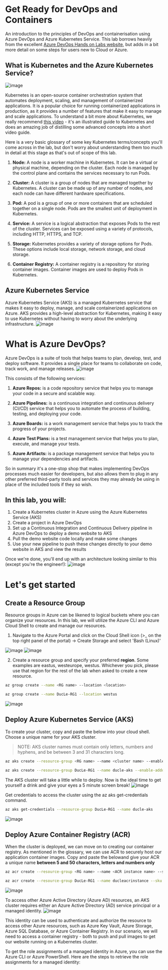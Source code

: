 # Get Ready for DevOps and Containers

An introduction to the principles of DevOps and containerisation using Azure DevOps and Azure Kubernetes Service. This lab borrows heavily from the excellent [Azure DevOps Hands on Labs website](https://www.azuredevopslabs.com/labs/vstsextend/kubernetes/), but adds in a bit more detail on some steps for users new to Cloud or Azure.

## What is Kubernetes and the Azure Kubernetes Service?
![image](https://github.com/lephuocduc/TheLabGuide/assets/37317309/a86cd979-3d9b-43f7-8ba6-cfac6ebb96b0)

Kubernetes is an open-source container orchestration system that automates deployment, scaling, and management of containerized applications. It is a popular choice for running containerized applications in production, as it provides a number of features that make it easy to manage and scale applications. To understand a bit more about Kubernetes, we really recommend [this video](https://www.youtube.com/watch?v=4ht22ReBjno) - it's an illustrated guide to Kubernetes and does an amazing job of distilling some advanced concepts into a short video guide.

Here is a very basic glossary of some key Kubernetes terms/concepts you'll come across in the lab, but don't worry about understanding them too much in detail at this stage as that's out of scope of this lab.
1. **Node:** A node is a worker machine in Kubernetes. It can be a virtual or physical machine, depending on the cluster. Each node is managed by the control plane and contains the services necessary to run Pods.

2. **Cluster:** A cluster is a group of nodes that are managed together by Kubernetes. A cluster can be made up of any number of nodes, and each node can have different hardware specifications.

3. **Pod:** A pod is a group of one or more containers that are scheduled together on a single node. Pods are the smallest unit of deployment in Kubernetes.

4. **Service:** A service is a logical abstraction that exposes Pods to the rest of the cluster. Services can be exposed using a variety of protocols, including HTTP, HTTPS, and TCP.

5. **Storage:** Kubernetes provides a variety of storage options for Pods. These options include local storage, network storage, and cloud storage.

6. **Container Registry:** A container registry is a repository for storing container images. Container images are used to deploy Pods in Kubernetes.

## Azure Kubernetes Service

Azure Kubernetes Service (AKS) is a managed Kubernetes service that makes it easy to deploy, manage, and scale containerized applications on Azure. AKS provides a high-level abstraction for Kubernetes, making it easy to use Kubernetes without having to worry about the underlying infrastructure.
![image](https://github.com/lephuocduc/TheLabGuide/assets/37317309/4576dc3c-60a1-48b8-8d5d-6287f9ee50ad)



# What is Azure DevOps?

Azure DevOps is a suite of tools that helps teams to plan, develop, test, and deploy software. It provides a single place for teams to collaborate on code, track work, and manage releases. 
![image](https://github.com/lephuocduc/TheLabGuide/assets/37317309/e808db0b-5815-4b21-a3a7-b8e074543bd0)

This consists of the following services:
1. **Azure Repos:**  is a code repository service that helps you to manage your code in a secure and scalable way.

3. **Azure Pipelines:** is a continuous integration and continuous delivery (CI/CD) service that helps you to automate the process of building, testing, and deploying your code.

4. **Azure Boards:** is a work management service that helps you to track the progress of your projects.

5. **Azure Test Plans:** is a test management service that helps you to plan, execute, and manage your tests.

6. **Azure Artifacts:** is a package management service that helps you to manage your dependencies and artifacts.

So in summary it's a one-stop shop that makes implementing DevOps processes much easier for developers, but also allows them to plug in any other preferred third-party tools and services they may already be using in place of the included tools if they so wish.

## In this lab, you will:
1. Create a Kubernetes cluster in Azure using the Azure Kubernetes Service (AKS)
2. Create a project in Azure DevOps
3. Set up a Continuous Integration and Continuous Delivery pipeline in Azure DevOps to deploy a demo website to AKS
4. Pull the demo website code locally and make some changes
5. Use your new pipeline to push these changes directly to your demo website in AKS and view the results

Once we're done, you'll end up with an architecture looking similar to this (except you're the engineer!):
![image](https://github.com/lephuocduc/TheLabGuide/assets/37317309/aa416ab5-b788-49c5-acc3-3be524c3ffee)

# Let's get started

## Create a Resource Group
Resource groups in Azure can be likened to logical buckets where you can organize your resources. In this lab, we will utilize the Azure CLI and Azure Cloud Shell to create and manage our resources.

1. Navigate to the Azure Portal and click on the Cloud Shell icon (>_ on the top right panel of the portal) -> Create Storage and select 'Bash (Linux)'

![image](https://github.com/lephuocduc/TheLabGuide/assets/37317309/d1a3bd4c-89f1-4a83-9000-6b4b6c5ea6b2)
![image](https://github.com/lephuocduc/TheLabGuide/assets/37317309/87cb0032-feda-437a-8098-153427a5e756)
  
2. Create a resource group and specify your preferred **region**.  Some examples are eastus, westeurope, westus.  Whichever you pick, please use that region for the rest of the lab when asked to create a new resource.

``` bash
az group create --name <RG name> --location <location>
```
``` bash
az group create --name DucLe-RG1 --location westus
```
![image](https://github.com/lephuocduc/TheLabGuide/assets/37317309/5bb160e2-7d1c-45de-8c9e-46dbf1f2fda6)

## Deploy Azure Kubernetes Service (AKS)
To create your cluster, copy and paste the below into your cloud shell.  Choose a unique name for your AKS cluster.
> NOTE: AKS cluster names must contain only letters, numbers and hyphens, and be between 3 and 31 characters long.

``` bash
az aks create --resource-group <RG name> --name <cluster name> --enable-addons monitoring --kubernetes-version <version number> --generate-ssh-keys --location <location>
```
``` bash
az aks create --resource-group DucLe-RG1 --name ducle-aks --enable-addons monitoring --kubernetes-version 1.26.3 --generate-ssh-keys --location westus
```
The AKS cluster will take a little while to deploy.  Now is the ideal time to get yourself a drink and give your eyes a 5 minute screen break!
![image](https://github.com/lephuocduc/MyLab-DucLe/assets/37317309/993c6226-2897-4bc2-a056-d79572c72f6a)

Get credentials to access the cluster using the az aks get-credentials command.
``` bash
az aks get-credentials --resource-group DucLe-RG1 --name ducle-aks
```
![image](https://github.com/lephuocduc/MyLab-DucLe/assets/37317309/57cc8826-e738-4a35-ad2b-673c1e3a0da6)


## Deploy Azure Container Registry (ACR)

When the cluster is deployed, we can move on to creating our container registry. As mentioned in the glossary, we can use ACR to securely host our application container images. Copy and paste the belowand give your ACR a unique name **between 5 and 50 characters, letters and numbers only**

``` bash
az acr create --resource-group <RG name> --name <ACR instance name> --sku Standard --location <location>
```
``` bash
az acr create --resource-group DucLe-RG1 --name ducleacrinstance --sku Standard --location westus
```
![image](https://github.com/lephuocduc/MyLab-DucLe/assets/37317309/4e81303b-7b10-4f13-9a35-887c4ebb9e26)

To access other Azure Active Directory (Azure AD) resources, an AKS cluster requires either an Azure Active Directory (AD) service principal or a managed identity.
![image](https://github.com/lephuocduc/MyLab-DucLe/assets/37317309/f42616c4-5e2e-4b89-8415-12a1ed6bcaf3)

This identity can be used to authenticate and authorize the resource to access other Azure resources, such as Azure Key Vault, Azure Storage, Azure SQL Database, or Azure Container Registry. In our scenario, we will need to access a container registry - both to push and pull images to get our website running on a Kubernetes cluster.

To get the role assignments of a managed identity in Azure, you can use the Azure CLI or Azure PowerShell. Here are the steps to retrieve the role assignments for a managed identity:




